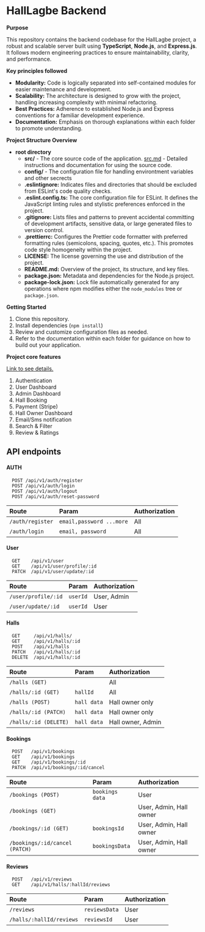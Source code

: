 # HallLagbe Backend

**Purpose**

This repository contains the backend codebase for the HallLagbe project, a robust and scalable server built using **TypeScript**, **Node.js**, and **Express.js**. It follows modern engineering practices to ensure maintainability, clarity, and performance.

**Key principles followed**

- **Modularity:** Code is logically separated into self-contained modules for easier maintenance and development.
- **Scalability:** The architecture is designed to grow with the project, handling increasing complexity with minimal refactoring.
- **Best Practices:** Adherence to established Node.js and Express conventions for a familiar development experience.
- **Documentation:** Emphasis on thorough explanations within each folder to promote understanding.

**Project Structure Overview**

- **root directory**
  - **src/** - The core source code of the application. [src.md](/src/src.md) - Detailed instructions and documentation for using the source code.
  - **config/** - The configuration file for handling environtment variables and other secrects
  - **.eslintignore:** Indicates files and directories that should be excluded from ESLint's code quality checks.
  - **.eslint.config.ts:** The core configuration file for ESLint. It defines the JavaScript linting rules and stylistic preferences enforced in the project.
  - **.gitignore:** Lists files and patterns to prevent accidental committing of development artifacts, sensitive data, or large generated files to version control.
  - **.prettierrc:** Configures the Prettier code formatter with preferred formatting rules (semicolons, spacing, quotes, etc.). This promotes code style homogeneity within the project.
  - **LICENSE:** The license governing the use and distribution of the project.
  - **README.md:** Overview of the project, its structure, and key files.
  - **package.json:** Metadata and dependencies for the Node.js project.
  - **package-lock.json:** Lock file automatically generated for any operations where npm modifies either the `node_modules` tree or `package.json`.

**Getting Started**

1. Clone this repository.
2. Install dependencies (`npm install`)
3. Review and customize configuration files as needed.
4. Refer to the documentation within each folder for guidance on how to build out your application.

**Project core features**

[Link to see details.](/HallLagbe%20core%20features.pdf)

1. Authentication
2. User Dashboard
3. Admin Dashboard
4. Hall Booking
5. Payment (Stripe)
6. Hall Owner Dashboard
7. Email/Sms notification
8. Search & Filter
9. Review & Ratings

## API endpoints

#### AUTH

```http
  POST /api/v1/auth/register
  POST /api/v1/auth/login
  POST /api/v1/auth/logout
  POST /api/v1/auth/reset-password
```

| Route            | Param                    | Authorization |
| :--------------- | :----------------------- | :------------ |
| `/auth/register` | `email,password ...more` | All           |
| `/auth/login`    | `email, password`        | All           |

#### User

```http
  GET    /api/v1/user
  GET    /api/v1/user/profile/:id
  PATCH  /api/v1/user/update/:id
```

| Route               | Param    | Authorization |
| :------------------ | :------- | :------------ |
| `/user/profile/:id` | `userId` | User, Admin   |
| `/user/update/:id`  | `userId` | User          |

#### Halls

```http
  GET     /api/v1/halls/
  GET     /api/v1/halls/:id
  POST    /api/v1/halls
  PATCH   /api/v1/halls/:id
  DELETE  /api/v1/halls/:id
```

| Route                 | Param       | Authorization     |
| :-------------------- | :---------- | :---------------- |
| `/halls (GET)`        |             | All               |
| `/halls/:id (GET)`    | `hallId`    | All               |
| `/halls (POST)`       | `hall data` | Hall owner only   |
| `/halls/:id (PATCH)`  | `hall data` | Hall owner only   |
| `/halls/:id (DELETE)` | `hall data` | Hall owner, Admin |

#### Bookings

```http
  POST   /api/v1/bookings
  GET    /api/v1/bookings
  GET    /api/v1/bookings/:id
  PATCH  /api/v1/bookings/:id/cancel
```

| Route                          | Param           | Authorization           |
| :----------------------------- | :-------------- | :---------------------- |
| `/bookings (POST)`             | `bookings data` | User                    |
| `/bookings (GET)`              |                 | User, Admin, Hall owner |
| `/bookings/:id (GET)`          | `bookingsId`    | User, Admin, Hall owner |
| `/bookings/:id/cancel (PATCH)` | `bookingsData`  | User, Admin, Hall owner |

#### Reviews

```http
  POST   /api/v1/reviews
  GET    /api/v1/halls/:hallId/reviews
```

| Route                    | Param         | Authorization |
| :----------------------- | :------------ | :------------ |
| `/reviews`               | `reviewsData` | User          |
| `/halls/:hallId/reviews` | `reviewsId`   | User          |
